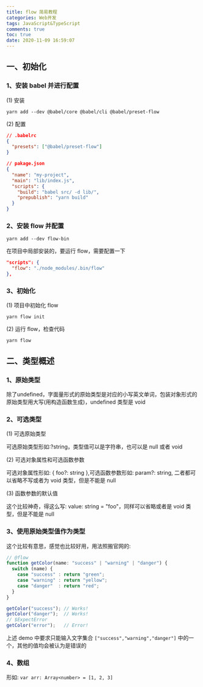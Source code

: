 ```yaml
---
title: flow 简易教程
categories: Web开发
tags: JavaScript&TypeScript
comments: true
toc: true
date: 2020-11-09 16:59:07
---
```

## 一、初始化

### 1、安装 babel 并进行配置

(1) 安装

```shell
yarn add --dev @babel/core @babel/cli @babel/preset-flow
```

(2) 配置

```json
// .babelrc
{
  "presets": ["@babel/preset-flow"]
}
```

```json
// pakage.json
{
  "name": "my-project",
  "main": "lib/index.js",
  "scripts": {
    "build": "babel src/ -d lib/",
    "prepublish": "yarn build"
  }
}
```

### 2、安装 flow 并配置

```shell
yarn add --dev flow-bin
```

在项目中局部安装的，要运行 flow，需要配置一下

```json
"scripts": {
  "flow": "./node_modules/.bin/flow"
},
```

### 3、初始化 

(1) 项目中初始化 flow

```shell
yarn flow init
```

(2) 运行 flow，检查代码

```shell
yarn flow
```

## 二、类型概述

### 1、原始类型

除了undefined，字面量形式的原始类型是对应的小写英文单词，包装对象形式的原始类型用大写(用构造函数生成)，undefined 类型是 void

### 2、可选类型

(1) 可选原始类型

可选原始类型形如:?string，类型值可以是字符串，也可以是 null 或者 void

(2) 可选对象属性和可选函数参数

可选对象属性形如: { foo?: string },可选函数参数形如: param?: string, 二者都可以省略不写或者为 void 类型，但是不能是 null

(3) 函数参数的默认值

这个比较神奇，得这么写: value: string = "foo"，同样可以省略或者是 void 类型，但是不能是 null

### 3、使用原始类型值作为类型

这个比较有意思，感觉也比较好用，用法照搬官网的:

```js
// @flow
function getColor(name: "success" | "warning" | "danger") {
  switch (name) {
    case "success" : return "green";
    case "warning" : return "yellow";
    case "danger"  : return "red";
  }
}

getColor("success"); // Works!
getColor("danger");  // Works!
// $ExpectError
getColor("error");   // Error!
```

上述 demo 中要求只能输入文字集合 `["success","warning","danger"]` 中的一个，其他的值均会被认为是错误的

### 4、数组

形如: `var arr: Array<number> = [1, 2, 3]`